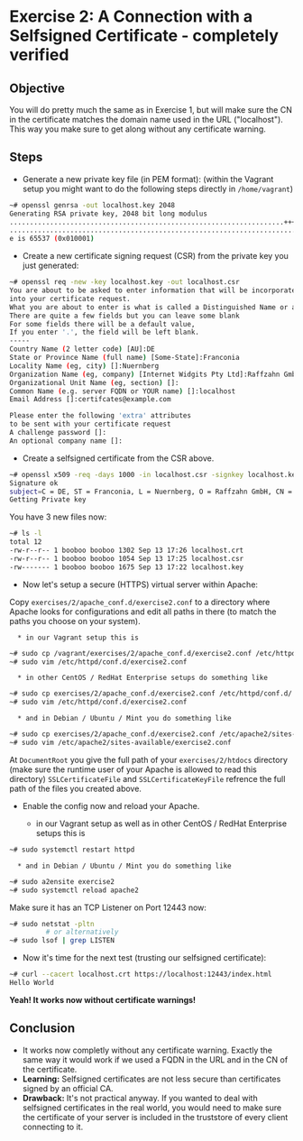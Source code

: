 # Exercise 2: A Connection with a Selfsigned Certificate - completely verified

## Objective
You will do pretty much the same as in Exercise 1, but will make sure the CN in the certificate matches the domain name used in the URL ("localhost"). This way you make sure to get along without any certificate warning.

## Steps

   * Generate a new private key file (in PEM format):
     (within the Vagrant setup you might want to do the following steps directly in `/home/vagrant`)

```Bash
~# openssl genrsa -out localhost.key 2048
Generating RSA private key, 2048 bit long modulus
....................................................................+++++
..............................................................................+++++
e is 65537 (0x010001)
```

   * Create a new certificate signing request (CSR) from the private key you just generated:

```Bash
~# openssl req -new -key localhost.key -out localhost.csr
You are about to be asked to enter information that will be incorporated
into your certificate request.
What you are about to enter is what is called a Distinguished Name or a DN.
There are quite a few fields but you can leave some blank
For some fields there will be a default value,
If you enter '.', the field will be left blank.
-----
Country Name (2 letter code) [AU]:DE
State or Province Name (full name) [Some-State]:Franconia
Locality Name (eg, city) []:Nuernberg
Organization Name (eg, company) [Internet Widgits Pty Ltd]:Raffzahn GmbH
Organizational Unit Name (eg, section) []:
Common Name (e.g. server FQDN or YOUR name) []:localhost
Email Address []:certifcates@example.com

Please enter the following 'extra' attributes
to be sent with your certificate request
A challenge password []:
An optional company name []:
```

   * Create a selfsigned certificate from the CSR above.

```Bash
~# openssl x509 -req -days 1000 -in localhost.csr -signkey localhost.key -out localhost.crt
Signature ok
subject=C = DE, ST = Franconia, L = Nuernberg, O = Raffzahn GmbH, CN = localhost, emailAddress = certifcates@example.com
Getting Private key
```

You have 3 new files now:
```Bash
~# ls -l
total 12
-rw-r--r-- 1 booboo booboo 1302 Sep 13 17:26 localhost.crt
-rw-r--r-- 1 booboo booboo 1054 Sep 13 17:25 localhost.csr
-rw------- 1 booboo booboo 1675 Sep 13 17:22 localhost.key
```

   * Now let's setup a secure (HTTPS) virtual server within Apache:

Copy `exercises/2/apache_conf.d/exercise2.conf` to a directory where Apache looks for configurations and edit all paths in there (to match the paths you choose on your system).

      * in our Vagrant setup this is

```Bash
~# sudo cp /vagrant/exercises/2/apache_conf.d/exercise2.conf /etc/httpd/conf.d/
~# sudo vim /etc/httpd/conf.d/exercise2.conf
```

      * in other CentOS / RedHat Enterprise setups do something like

```Bash
~# sudo cp exercises/2/apache_conf.d/exercise2.conf /etc/httpd/conf.d/
~# sudo vim /etc/httpd/conf.d/exercise2.conf
```

      * and in Debian / Ubuntu / Mint you do something like

```Bash
~# sudo cp exercises/2/apache_conf.d/exercise2.conf /etc/apache2/sites-available
~# sudo vim /etc/apache2/sites-available/exercise2.conf
```

At `DocumentRoot` you give the full path of your `exercises/2/htdocs` directory
(make sure the runtime user of your Apache is allowed to read this directory)
`SSLCertificateFile` and `SSLCertificateKeyFile` refrence the full path of the files you created above.

   * Enable the config now and reload your Apache.

      * in our Vagrant setup as well as in other CentOS / RedHat Enterprise setups this is

```Bash
~# sudo systemctl restart httpd
```

      * and in Debian / Ubuntu / Mint you do something like

```Bash
~# sudo a2ensite exercise2
~# sudo systemctl reload apache2
```

Make sure it has an TCP Listener on Port 12443 now:

```Bash
~# sudo netstat -pltn
         # or alternatively
~# sudo lsof | grep LISTEN
```

   * Now it's time for the next test (trusting our selfsigned certificate):

```Bash
~# curl --cacert localhost.crt https://localhost:12443/index.html
Hello World
```

__Yeah! It works now without certificate warnings!__


## Conclusion

   * It works now completly without any certificate warning. Exactly the same way it would work if we used a FQDN in the URL and in the CN of the certificate.
   * __Learning:__ Selfsigned certificates are not less secure than certificates signed by an official CA.
   * __Drawback:__ It's not practical anyway. If you wanted to deal with selfsigned certificates in the real world, you would need to make sure the certificate of your server is included in the truststore of every client connecting to it.
